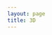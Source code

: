 ```yaml
---
layout: page
title: 3D
---
```

<div id="content"
style="position: relative;
padding-bottom:69%;
height:0;
overflow:hidden;">
</div>
<script>
var content = document.getElementById('content');
var renderer = new THREE.WebGLRenderer({alpha:true});
renderer.setSize(content.style.Width, content.style.Height);
content.appendChild(renderer.domElement);

var scene = new THREE.Scene();
var camera = new THREE.PerspectiveCamera(75, content.style.Width/content.style.Height, 0.1, 1000);
			

var geometry = new THREE.BoxGeometry(1,1,1);
var material = new THREE.MeshBasicMaterial({color: 0x00ff00});
var cube = new THREE.Mesh(geometry, material);
scene.add(cube);

camera.position.z = 5;

var render = function () {
	requestAnimationFrame(render);

renderer.setSize(content.style.Width, content.style.Height);
	cube.rotation.x += 0.1;
	cube.rotation.y += 0.1;

	renderer.render(scene, camera);
};



render();
</script>
